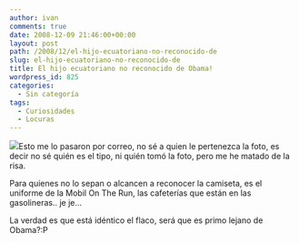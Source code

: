 ```yaml
---
author: ivan
comments: true
date: 2008-12-09 21:46:00+00:00
layout: post
path: /2008/12/el-hijo-ecuatoriano-no-reconocido-de
slug: el-hijo-ecuatoriano-no-reconocido-de
title: El hijo ecuatoriano no reconocido de Obama!
wordpress_id: 825
categories:
  - Sin categoría
tags:
  - Curiosidades
  - Locuras
---
```


[![](http://ivan.campananaranjo.com/wp-content/uploads/2008/12/Hijo-de-OBAMA.jpg)](http://4.bp.blogspot.com/_T2UWuNJg3dQ/ST6kc6tQvCI/AAAAAAAABOI/8n0tOWM4t-k/s1600-h/Hijo+de+OBAMA.JPG)Esto me lo pasaron por correo, no sé a quien le pertenezca la foto, es decir no sé quién es el tipo, ni quién tomó la foto, pero me he matado de la risa.

Para quienes no lo sepan o alcancen a reconocer la camiseta, es el uniforme de la Mobil On The Run, las cafeterías que están en las gasolineras.. je je...

La verdad es que está idéntico el flaco, será que es primo lejano de Obama?:P
